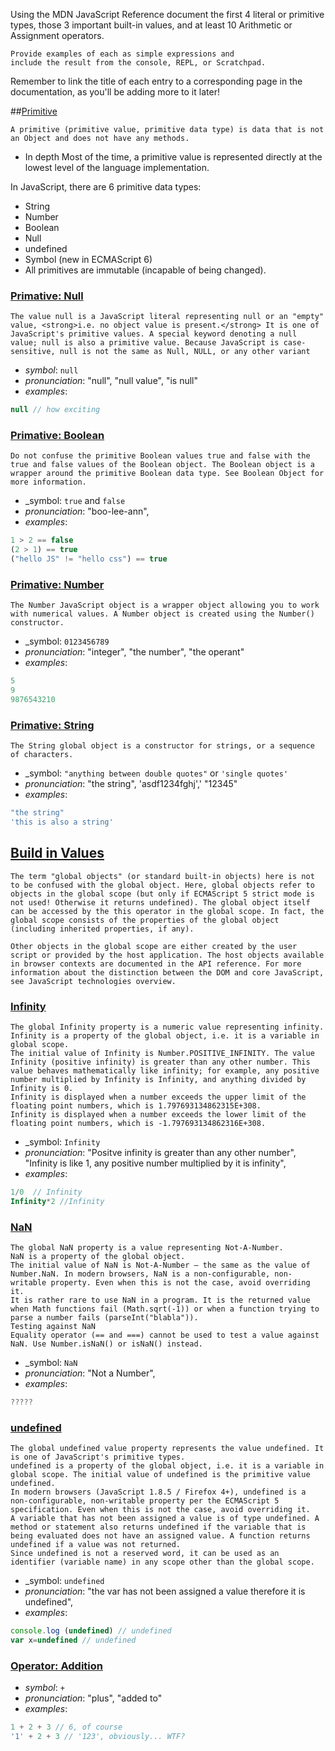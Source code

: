 Using the MDN JavaScript Reference 
    document the first 4 literal or primitive types, 
    those 3 important built-in values, and 
    at least 10 Arithmetic or Assignment operators. 
    
    Provide examples of each as simple expressions and 
    include the result from the console, REPL, or Scratchpad.

Remember to link the title of each entry to a corresponding page in the documentation, as you'll be adding more to it later!

##[Primitive](https://developer.mozilla.org/en-US/docs/Glossary/Primitive)

    A primitive (primitive value, primitive data type) is data that is not an Object and does not have any methods.

* In depth
Most of the time, a primitive value is represented directly at the lowest level of the language implementation.

In JavaScript, there are 6 primitive data types:
* String
* Number
* Boolean
* Null
* undefined
* Symbol (new in ECMAScript 6)
* All primitives are immutable (incapable of being changed).


### [Primative: Null](https://developer.mozilla.org/en-US/docs/Web/JavaScript/Reference/Global_Objects/null)

    The value null is a JavaScript literal representing null or an "empty" value, <strong>i.e. no object value is present.</strong> It is one of JavaScript's primitive values. A special keyword denoting a null value; null is also a primitive value. Because JavaScript is case-sensitive, null is not the same as Null, NULL, or any other variant

* _symbol_: `null`
* _pronunciation_: "null", "null value", "is null"
* _examples_:
```javascript
null // how exciting
```

### [Primative: Boolean](https://developer.mozilla.org/en-US/docs/Web/JavaScript/Guide/Values,_variables,_and_literals#Boolean_literals)

    Do not confuse the primitive Boolean values true and false with the true and false values of the Boolean object. The Boolean object is a wrapper around the primitive Boolean data type. See Boolean Object for more information.

* _symbol: `true` and `false`
* _pronunciation_: "boo-lee-ann", 
* _examples_:
```javascript
1 > 2 == false
(2 > 1) == true
("hello JS" != "hello css") == true
```

### [Primative: Number](https://developer.mozilla.org/en-US/docs/Web/JavaScript/Reference/Global_Objects/Number)

    The Number JavaScript object is a wrapper object allowing you to work with numerical values. A Number object is created using the Number() constructor.

* _symbol: `0123456789`
* _pronunciation_: "integer", "the number", "the operant" 
* _examples_:
```javascript
5
9
9876543210
```

### [Primative: String](https://developer.mozilla.org/en-US/docs/Web/JavaScript/Reference/Global_Objects/String)

    The String global object is a constructor for strings, or a sequence of characters.

* _symbol: `"anything between double quotes"` or `'single quotes'`
* _pronunciation_: "the string", 'asdf1234fghj',' "12345" 
* _examples_:
```javascript
"the string"
'this is also a string'
```

## [Build in Values](https://developer.mozilla.org/en-US/docs/Web/JavaScript/Reference/Global_Objects)

    The term "global objects" (or standard built-in objects) here is not to be confused with the global object. Here, global objects refer to objects in the global scope (but only if ECMAScript 5 strict mode is not used! Otherwise it returns undefined). The global object itself can be accessed by the this operator in the global scope. In fact, the global scope consists of the properties of the global object (including inherited properties, if any).

    Other objects in the global scope are either created by the user script or provided by the host application. The host objects available in browser contexts are documented in the API reference. For more information about the distinction between the DOM and core JavaScript, see JavaScript technologies overview.

### [Infinity](https://developer.mozilla.org/en-US/docs/Web/JavaScript/Reference/Global_Objects/Infinity)

    The global Infinity property is a numeric value representing infinity.
    Infinity is a property of the global object, i.e. it is a variable in global scope.
    The initial value of Infinity is Number.POSITIVE_INFINITY. The value Infinity (positive infinity) is greater than any other number. This value behaves mathematically like infinity; for example, any positive number multiplied by Infinity is Infinity, and anything divided by Infinity is 0.
    Infinity is displayed when a number exceeds the upper limit of the floating point numbers, which is 1.797693134862315E+308.
    Infinity is displayed when a number exceeds the lower limit of the floating point numbers, which is -1.797693134862316E+308.
    
* _symbol: `Infinity`
* _pronunciation_: "Positve infinity is greater than any other number", "Infinity is like 1, any positive number multiplied by it is infinity", 
* _examples_:
```javascript
1/0  // Infinity
Infinity*2 //Infinity
```
    
### [NaN](https://developer.mozilla.org/en-US/docs/Web/JavaScript/Reference/Global_Objects/NaN)

    The global NaN property is a value representing Not-A-Number.
    NaN is a property of the global object.
    The initial value of NaN is Not-A-Number — the same as the value of Number.NaN. In modern browsers, NaN is a non-configurable, non-writable property. Even when this is not the case, avoid overriding it.
    It is rather rare to use NaN in a program. It is the returned value when Math functions fail (Math.sqrt(-1)) or when a function trying to parse a number fails (parseInt("blabla")).
    Testing against NaN
    Equality operator (== and ===) cannot be used to test a value against NaN. Use Number.isNaN() or isNaN() instead.

* _symbol: `NaN`
* _pronunciation_: "Not a Number",  
* _examples_:
```javascript
?????
```

### [undefined](https://developer.mozilla.org/en-US/docs/Web/JavaScript/Reference/Global_Objects/undefined)

    The global undefined value property represents the value undefined. It is one of JavaScript's primitive types.
    undefined is a property of the global object, i.e. it is a variable in global scope. The initial value of undefined is the primitive value undefined.
    In modern browsers (JavaScript 1.8.5 / Firefox 4+), undefined is a non-configurable, non-writable property per the ECMAScript 5 specification. Even when this is not the case, avoid overriding it.
    A variable that has not been assigned a value is of type undefined. A method or statement also returns undefined if the variable that is being evaluated does not have an assigned value. A function returns undefined if a value was not returned.
    Since undefined is not a reserved word, it can be used as an identifier (variable name) in any scope other than the global scope.
 
* _symbol: `undefined`
* _pronunciation_: "the var has not been assigned a value therefore it is undefined",  
* _examples_:
```javascript
console.log (undefined) // undefined
var x=undefined // undefined
```    

### [Operator: Addition](https://developer.mozilla.org/en-US/docs/Web/JavaScript/Reference/Operators/Arithmetic_Operators#Addition_(.2B))

* _symbol_: `+`
* _pronunciation_: "plus", "added to"
* _examples_:
```javascript
1 + 2 + 3 // 6, of course
'1' + 2 + 3 // '123', obviously... WTF?
```

